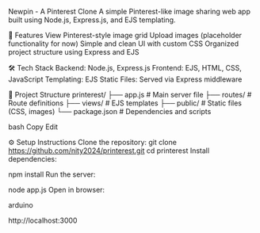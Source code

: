 Newpin - A Pinterest Clone
A simple Pinterest-like image sharing web app built using Node.js, Express.js, and EJS templating.

🚀 Features
View Pinterest-style image grid
Upload images (placeholder functionality for now)
Simple and clean UI with custom CSS
Organized project structure using Express and EJS

🛠️ Tech Stack
Backend: Node.js, Express.js
Frontend: EJS, HTML, CSS, JavaScript
Templating: EJS
Static Files: Served via Express middleware

📁 Project Structure
printerest/ ├── app.js # Main server file ├── routes/ # Route definitions ├── views/ # EJS templates ├── public/ # Static files (CSS, images) └── package.json # Dependencies and scripts

bash Copy Edit

⚙️ Setup Instructions
Clone the repository:
git clone https://github.com/nity2024/printerest.git cd printerest Install dependencies:

npm install Run the server:

node app.js Open in browser:

arduino

http://localhost:3000
